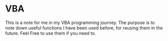 # VBA
This is a note for me in my VBA programming journey. The purpose is to note down useful functions I have been used before, for reusing them in the future.
Feel Free to use them if you need to.
